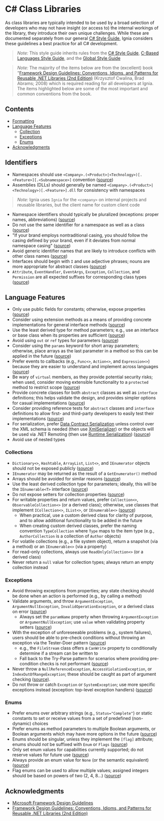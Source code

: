 # C# Class Libraries

As class libraries are typically intended to be used by a broad selection of developers who may not have insight (or access to) the internal workings of the library, they introduce their own unique challenges. While these are documented separately from our general [C# Style Guide](../C%23/README.md), Ignia considers these guidelines a best practice for all C# development.

> *Note:* This style guide inherits rules from the [C# Style Guide](../C%23/README.md), [C-Based Languages Style Guide](../README.md), and the [Global Style Guide](../../README.md)

> *Note:* The majority of the items below are from the (excellent) book "[Framework Design Guidelines: Conventions, Idioms, and Patterns for Reusable .NET Libraries (2nd Edition)](http://www.amazon.com/Framework-Design-Guidelines-Conventions-Libraries/dp/0321545613) (Krzysztof Cwalina, Brad Abrams; 2008) which is required reading for all developers at Ignia. The items highlighted below are some of the most important and common conventions from the book.

## Contents
- [Formatting](#formatting)
- [Language Features](#language-features)
  - [Collection](#colletions)
  - [Exceptions](#exceptions)
  - [Enums](#enums)
- [Acknowledgments](#acknowledgments)

## Identifiers
- Namespaces should use `<Company>.(<Product>|<Technology>)[.<Feature>][.<Subnamespace>]` convention ([source](https://msdn.microsoft.com/en-us/library/ms229026%28v=vs.110%29.aspx))
- Assemblies (DLLs) should generally be named `<Company>.(<Product>|<Technology>)[.<Feature>].dll` for consistency with namespaces

> *Note:* Ignia uses `Ignia` for the `<company>` on internal projects and reusable libraries, but the client name for custom client code

- Namespace identifiers should typically be pluralized (exceptions: proper names, abbreviations) ([source](https://msdn.microsoft.com/en-us/library/ms229026(v=vs.110).aspx))
- Do not use the same identifier for a namespace as well as a class ([source](https://msdn.microsoft.com/en-us/library/ms229026(v=vs.110).aspx))
- "If your brand employs nontraditional casing, you should follow the casing defined by your brand, even if it deviates from normal namespace casing" ([source](https://msdn.microsoft.com/en-us/library/ms229026(v=vs.110).aspx))
- Avoid generic identifier names that are likely to introduce conflicts with other class names ([source](https://msdn.microsoft.com/en-us/library/ms229026(v=vs.110).aspx))
- Interfaces should begin with `I` and use adjective phrases; nouns are more appropriate for abstract classes ([source](https://msdn.microsoft.com/en-us/library/ms229040(v=vs.110).aspx))
- `Attribute`, `EventHandler`, `EventArgs`, `Exception`, `Collection`, and `Permission` are all expected suffixes for corresponding class types ([source](https://msdn.microsoft.com/en-us/library/ms229040(v=vs.110).aspx))

## Language Features
- Only use public fields for constants; otherwise, expose properties ([source](https://msdn.microsoft.com/en-us/library/ms229057(v=vs.110).aspx))
- Consider using extension methods as a means of providing concrete implementations for general interface methods ([source](https://msdn.microsoft.com/en-us/library/dn169395(v=vs.110).aspx))
- Use the least derived type for method parameters; e.g., use an interface or base class when its properties are sufficient ([source](https://msdn.microsoft.com/en-us/library/ms229015(v=vs.110).aspx))
- Avoid using `out` or `ref` types for parameters ([source](https://msdn.microsoft.com/en-us/library/ms229015(v=vs.110).aspx))
- Consider using the `params` keyword for short array parameters; otherwise, place arrays as the last parameter in a method so this can be applied in the future ([source](https://msdn.microsoft.com/en-us/library/ms229015(v=vs.110).aspx))
- Prefer events to callbacks (e.g., `Func<>`, `Action<>`, and `Expression<>`) because they are easier to understand and implement across languages ([source](https://msdn.microsoft.com/en-us/library/ms229041(v=vs.110).aspx))
- Be wary of `virtual` members, as they provide potential security risks; when used, consider moving extensible functionality to a `protected` method to restrict scope ([source](https://msdn.microsoft.com/en-us/library/ms229044(v=vs.110).aspx))
- Provide concrete classes for both `abstract` classes as well as `interface` definitions; this helps validate the design, and provides simpler options for casual implementations ([source](https://msdn.microsoft.com/en-us/library/ms229019(v=vs.110).aspx))
- Consider providing reference tests for `abstract` classes and `interface` definitions to allow first- and third-party developers to easily test their implementations ([source](https://msdn.microsoft.com/en-us/library/ms229019(v=vs.110).aspx))
- For serialization, prefer [Data Contract Serialization](https://msdn.microsoft.com/en-us/library/system.runtime.serialization.datacontractattribute(v=vs.110).aspx) unless control over the XML schema is needed (then use [XmlSerializer](https://msdn.microsoft.com/en-us/library/system.xml.serialization.xmlserializer(v=vs.110).aspx)) or the objects will be used via .NET Remoting (then use [Runtime Serialization](https://msdn.microsoft.com/en-us/library/system.serializableattribute(v=vs.110).aspx)) ([source](https://msdn.microsoft.com/en-us/library/dn169405(v=vs.110).aspx))
- Avoid use of nested types

### Collections
- `Dictionary<>`, `Hashtable`, `ArrayList`, `List<>`, and `IEnumerator` objects should not be exposed publicly ([source](https://msdn.microsoft.com/en-us/library/dn169389(v=vs.110).aspx))
 - `IEnumerator` may be returned as the result of a `GetEnumerator()` method
 - Arrays should be avoided for similar reasons ([source](https://msdn.microsoft.com/en-us/library/k2604h5s(v=vs.110).aspx))
- Use the least derived collection type for parameters; ideally, this will be the `IEnumerable<T>` interface ([source](https://msdn.microsoft.com/en-us/library/dn169389(v=vs.110).aspx))
- Do not expose setters for collection properties ([source](https://msdn.microsoft.com/en-us/library/dn169389(v=vs.110).aspx))
- For writable properties and return values, prefer `Collection<>`, `ObservableCollection<>` (or a derived class); otherwise, use classes that implement `ICollection<>`, `IList<>`, or `IEnumerable<>` ([source](https://msdn.microsoft.com/en-us/library/dn169389(v=vs.110).aspx))
  - When practical, use a custom derived class for clarity of purpose, and to allow additional functionality to be added in the future
  - When creating custom derived classes, prefer the naming convention `TypeCollection` where `Type` maps to the item type (e.g., `AuthorCollection` is a collection of `Author` objects)
- For volatile collections (e.g., a file system object), return a snapshot (via a method) or an `IEnumerable<>` (via a property)
- For read-only collections, always use `ReadOnlyCollection<>` (or a derived class)
- Never return a `null` value for collection types; always return an empty collection instead

### Exceptions
- Avoid throwing exceptions from properties; any state checking should be done when an action is performed (e.g., by calling a method)
- Validate arguments, and throw `ArgumentException`, `ArgumentNullException`, `InvalidOperationException`, or a derived class on error ([source](https://msdn.microsoft.com/en-us/library/ms229015(v=vs.110).aspx))
  - Always set the `paramName` property when throwing `ArgumentException` or `ArgumentNullException`; use `value` when validating property setters ([source](https://msdn.microsoft.com/en-us/library/ms229007(v=vs.110).aspx))
- With the exception of unforeseeable problems (e.g., system failures), users should be able to pre-check conditions without throwing an exception via the Tester-Doer pattern ([source](https://msdn.microsoft.com/en-us/library/ms229030(v=vs.110).aspx))
  - e.g., the `FileStream` class offers a `CanWrite` property to conditionally determine if a stream can be written to
  - Fall back to the Try-Parse pattern for scenarios where providing pre-condition checks is not performant ([source](https://msdn.microsoft.com/en-us/library/ms229009(v=vs.110).aspx))
- Never throw a `NullReferenceException`, `AccessViolationException`, or `IndexOutOfRangeException`; these should be caught as part of argument checking ([source](https://msdn.microsoft.com/en-us/library/ms229007(v=vs.110).aspx)).
- Do not throw or catch `Exception` or `SystemException`; use more specific exceptions instead (exception: top-level exception handlers) ([source](https://msdn.microsoft.com/en-us/library/ms229007(v=vs.110).aspx))

### Enums
- Prefer enums over arbitrary strings (e.g., `Status="Complete"`) or static constants to set or receive values from a set of predefined (non-dynamic) choices
- Prefer enums as method parameters to multiple Boolean arguments, or Boolean arguments which may have more options in the future ([source](https://msdn.microsoft.com/en-us/library/ms229015(v=vs.110).aspx))
- Enums should be singular, unless they implement the `[flag]` attribute; enums should *not* be suffixed with `Enum` or `Flags` ([source](https://msdn.microsoft.com/en-us/library/ms229040(v=vs.110).aspx))
- Only set enum values for capabilities currently supported; do not reserve values for future use ([source](https://msdn.microsoft.com/en-us/library/ms229058(v=vs.110).aspx))
- Always provide an enum value for `None` (or the semantic equivalent) ([source](https://msdn.microsoft.com/en-us/library/ms229058(v=vs.110).aspx))
- Flag enums can be used to allow multiple values; assigned integers should be based on powers of two (2, 4, 8...) ([source](https://msdn.microsoft.com/en-us/library/ms229058(v=vs.110).aspx))

## Acknowledgments
- [Microsoft Framework Design Guidelines](https://msdn.microsoft.com/en-us/library/ms229042(v=vs.110).aspx)
- [Framework Design Guidelines: Conventions, Idioms, and Patterns for Reusable .NET Libraries (2nd Edition)](http://www.amazon.com/Framework-Design-Guidelines-Conventions-Libraries/dp/0321545613)
